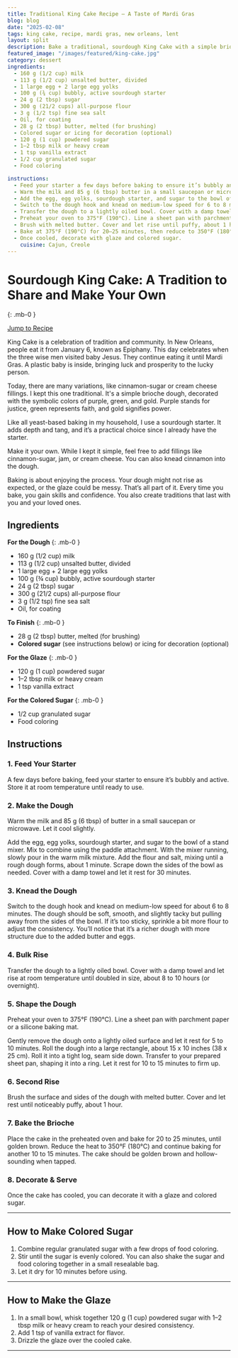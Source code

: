 ```yaml
---
title: Traditional King Cake Recipe – A Taste of Mardi Gras
blog: blog
date: "2025-02-08"
tags: king cake, recipe, mardi gras, new orleans, lent
layout: split
description: Bake a traditional, sourdough King Cake with a simple brioche dough. Celebrate Mardi Gras with this classic recipe and customize it with your favorite fillings!
featured_image: "/images/featured/king-cake.jpg"
category: dessert
ingredients:
  - 160 g (1/2 cup) milk
  - 113 g (1/2 cup) unsalted butter, divided
  - 1 large egg + 2 large egg yolks
  - 100 g (¾ cup) bubbly, active sourdough starter
  - 24 g (2 tbsp) sugar
  - 300 g (21/2 cups) all-purpose flour
  - 3 g (1/2 tsp) fine sea salt
  - Oil, for coating
  - 28 g (2 tbsp) butter, melted (for brushing)
  - Colored sugar or icing for decoration (optional)
  - 120 g (1 cup) powdered sugar
  - 1–2 tbsp milk or heavy cream
  - 1 tsp vanilla extract
  - 1/2 cup granulated sugar
  - Food coloring

instructions:
  - Feed your starter a few days before baking to ensure it’s bubbly and active. Store at room temperature until ready.
  - Warm the milk and 85 g (6 tbsp) butter in a small saucepan or microwave. Let cool slightly.
  - Add the egg, egg yolks, sourdough starter, and sugar to the bowl of a stand mixer. Mix to combine using the paddle attachment. Slowly pour in the warm milk mixture. Add flour and salt, mixing until a rough dough forms. Cover with a damp towel and rest for 30 minutes.
  - Switch to the dough hook and knead on medium-low speed for 6 to 8 minutes. Adjust with flour if too sticky. The dough should be soft, smooth, and slightly tacky.
  - Transfer the dough to a lightly oiled bowl. Cover with a damp towel and let rise at room temperature for 8 to 10 hours (or overnight).
  - Preheat your oven to 375°F (190°C). Line a sheet pan with parchment paper or a silicone mat. Remove the dough onto a lightly oiled surface, rest for 5–10 minutes. Roll into a 15 x 10-inch rectangle. Roll it into a tight log, seam side down, and shape into a ring. Let rest for 10–15 minutes.
  - Brush with melted butter. Cover and let rise until puffy, about 1 hour.
  - Bake at 375°F (190°C) for 20–25 minutes, then reduce to 350°F (180°C) for 10–15 more minutes. The cake should be golden brown and hollow-sounding when tapped.
  - Once cooled, decorate with glaze and colored sugar.
	cuisine: Cajun, Creole
---
```


# Sourdough King Cake: A Tradition to Share and Make Your Own
{: .mb-0 }

<a href="#sourdough-king-cake-recipe" class="inline-block bg-link text-white py-1 px-2 rounded-sm text-xs hover:bg-opacity-90">
  Jump to Recipe
</a>

King Cake is a celebration of tradition and community. In New Orleans, people eat it from January 6, known as Epiphany. This day celebrates when the three wise men visited baby Jesus. They continue eating it until Mardi Gras. A plastic baby is inside, bringing luck and prosperity to the lucky person.

Today, there are many variations, like cinnamon-sugar or cream cheese fillings. I kept this one traditional. It's a simple brioche dough, decorated with the symbolic colors of purple, green, and gold. Purple stands for justice, green represents faith, and gold signifies power.

Like all yeast-based baking in my household, I use a sourdough starter. It adds depth and tang, and it’s a practical choice since I already have the starter.

Make it your own. While I kept it simple, feel free to add fillings like cinnamon-sugar, jam, or cream cheese. You can also knead cinnamon into the dough.

Baking is about enjoying the process. Your dough might not rise as expected, or the glaze could be messy. That’s all part of it. Every time you bake, you gain skills and confidence. You also create traditions that last with you and your loved ones.

<h2 id="sourdough-king-cake-recipe">Ingredients</h2>

**For the Dough**
{: .mb-0 }
- 160 g (1/2 cup) milk
- 113 g (1/2 cup) unsalted butter, divided
- 1 large egg + 2 large egg yolks
- 100 g (¾ cup) bubbly, active sourdough starter
- 24 g (2 tbsp) sugar
- 300 g (21/2 cups) all-purpose flour
- 3 g (1/2 tsp) fine sea salt
- Oil, for coating

**To Finish**
{: .mb-0 }
- 28 g (2 tbsp) butter, melted (for brushing)
- **Colored sugar** (see instructions below) or icing for decoration (optional)

**For the Glaze**
{: .mb-0 }
- 120 g (1 cup) powdered sugar
- 1–2 tbsp milk or heavy cream
- 1 tsp vanilla extract

**For the Colored Sugar**
{: .mb-0 }
- 1/2 cup granulated sugar
- Food coloring

## Instructions

### **1. Feed Your Starter**
A few days before baking, feed your starter to ensure it’s bubbly and active. Store it at room temperature until ready to use.

### **2. Make the Dough**
Warm the milk and 85 g (6 tbsp) of butter in a small saucepan or microwave. Let it cool slightly.

Add the egg, egg yolks, sourdough starter, and sugar to the bowl of a stand mixer. Mix to combine using the paddle attachment. With the mixer running, slowly pour in the warm milk mixture. Add the flour and salt, mixing until a rough dough forms, about 1 minute. Scrape down the sides of the bowl as needed. Cover with a damp towel and let it rest for 30 minutes.

### **3. Knead the Dough**
Switch to the dough hook and knead on medium-low speed for about 6 to 8 minutes. The dough should be soft, smooth, and slightly tacky but pulling away from the sides of the bowl. If it’s too sticky, sprinkle a bit more flour to adjust the consistency. You’ll notice that it’s a richer dough with more structure due to the added butter and eggs.

### **4. Bulk Rise**
Transfer the dough to a lightly oiled bowl. Cover with a damp towel and let rise at room temperature until doubled in size, about 8 to 10 hours (or overnight).

### **5. Shape the Dough**
Preheat your oven to 375°F (190°C). Line a sheet pan with parchment paper or a silicone baking mat.

Gently remove the dough onto a lightly oiled surface and let it rest for 5 to 10 minutes. Roll the dough into a large rectangle, about 15 x 10 inches (38 x 25 cm). Roll it into a tight log, seam side down. Transfer to your prepared sheet pan, shaping it into a ring. Let it rest for 10 to 15 minutes to firm up.

### **6. Second Rise**
Brush the surface and sides of the dough with melted butter. Cover and let rest until noticeably puffy, about 1 hour.

### **7. Bake the Brioche**
Place the cake in the preheated oven and bake for 20 to 25 minutes, until golden brown. Reduce the heat to 350°F (180°C) and continue baking for another 10 to 15 minutes. The cake should be golden brown and hollow-sounding when tapped.

### **8. Decorate & Serve**
Once the cake has cooled, you can decorate it with a glaze and colored sugar.

---

## How to Make Colored Sugar
1. Combine regular granulated sugar with a few drops of food coloring.
2. Stir until the sugar is evenly colored. You can also shake the sugar and food coloring together in a small resealable bag.
3. Let it dry for 10 minutes before using.

---

## How to Make the Glaze
1. In a small bowl, whisk together 120 g (1 cup) powdered sugar with 1–2 tbsp milk or heavy cream to reach your desired consistency.
2. Add 1 tsp of vanilla extract for flavor.
3. Drizzle the glaze over the cooled cake.

---
